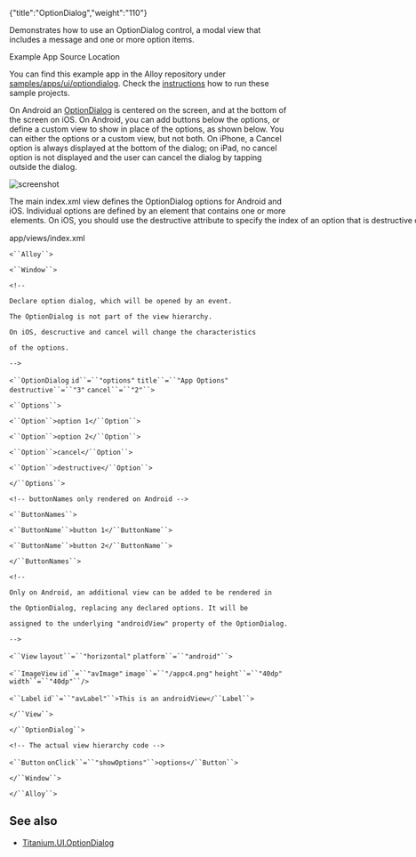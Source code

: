 {"title":"OptionDialog","weight":"110"}

Demonstrates how to use an OptionDialog control, a modal view that includes a message and one or more option items.

Example App Source Location

You can find this example app in the Alloy repository under [samples/apps/ui/optiondialog](https://github.com/appcelerator/alloy/tree/master/samples/apps/ui/optiondialog). Check the [instructions](/docs/appc/Alloy_Framework/Alloy_Guide/Alloy_Test_Apps/) how to run these sample projects.

On Android an [OptionDialog](#!/api/Titanium.UI.OptionDialog) is centered on the screen, and at the bottom of the screen on iOS. On Android, you can add buttons below the options, or define a custom view to show in place of the options, as shown below. You can either the options or a custom view, but not both. On iPhone, a Cancel option is always displayed at the bottom of the dialog; on iPad, no cancel option is not displayed and the user can cancel the dialog by tapping outside the dialog.

![screenshot](/Images/appc/download/attachments/41845761/screenshot.png)

The main index.xml view defines the OptionDialog options for Android and iOS. Individual options are defined by an <Options> element that contains one or more <Option> elements. On iOS, you should use the [destructive](#!/api/Titanium.UI.OptionDialog-property-destructive) attribute to specify the index of an option that is destructive or irreversible (like deleting a contact or photo, for example). Destructive options are colored red, as shown above.

app/views/index.xml

`<``Alloy``>`

`<``Window``>`

`<!--`

`Declare option dialog, which will be opened by an event.`

`The OptionDialog is not part of the view hierarchy.`

`On iOS, descructive and cancel will change the characteristics`

`of the options.`

`-->`

`<``OptionDialog`  `id``=``"options"`  `title``=``"App Options"`  `destructive``=``"3"`  `cancel``=``"2"``>`

`<``Options``>`

`<``Option``>option 1</``Option``>`

`<``Option``>option 2</``Option``>`

`<``Option``>cancel</``Option``>`

`<``Option``>destructive</``Option``>`

`</``Options``>`

`<!-- buttonNames only rendered on Android -->`

`<``ButtonNames``>`

`<``ButtonName``>button 1</``ButtonName``>`

`<``ButtonName``>button 2</``ButtonName``>`

`</``ButtonNames``>`

`<!--`

`Only on Android, an additional view can be added to be rendered in`

`the OptionDialog, replacing any declared options. It will be`

`assigned to the underlying "androidView" property of the OptionDialog.`

`-->`

`<``View`  `layout``=``"horizontal"`  `platform``=``"android"``>`

`<``ImageView`  `id``=``"avImage"`  `image``=``"/appc4.png"`  `height``=``"40dp"`  `width``=``"40dp"``/>`

`<``Label`  `id``=``"avLabel"``>This is an androidView</``Label``>`

`</``View``>`

`</``OptionDialog``>`

`<!-- The actual view hierarchy code -->`

`<``Button`  `onClick``=``"showOptions"``>options</``Button``>`

`</``Window``>`

`</``Alloy``>`

## See also

* [Titanium.UI.OptionDialog](#!/api/Titanium.UI.OptionDialog)
